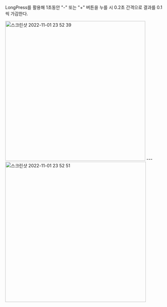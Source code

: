 LongPress를 활용해 1초동안 "-" 또는 "+" 버튼을 누를 시 0.2초 간격으로 결과를 0.1씩 가감한다.

<img width="445" alt="스크린샷 2022-11-01 23 52 39" src="https://user-images.githubusercontent.com/67450169/199263132-a76ba942-374b-4bae-b3df-6d0e9f596785.png">
---
<img width="447" alt="스크린샷 2022-11-01 23 52 51" src="https://user-images.githubusercontent.com/67450169/199263156-bd18a103-0b42-4a4d-8609-96df4455ca29.png">
